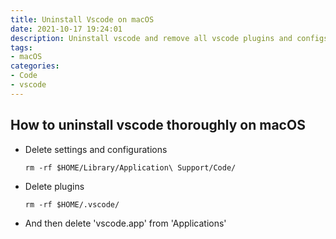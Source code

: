```yaml
---
title: Uninstall Vscode on macOS
date: 2021-10-17 19:24:01
description: Uninstall vscode and remove all vscode plugins and configs
tags: 
- macOS
categories: 
- Code
- vscode
---
```


## How to uninstall vscode thoroughly on macOS


- Delete settings and configurations

    ```shell
    rm -rf $HOME/Library/Application\ Support/Code/
    ```

- Delete plugins

    ```shell
    rm -rf $HOME/.vscode/
    ```

- And then delete 'vscode.app' from 'Applications'

